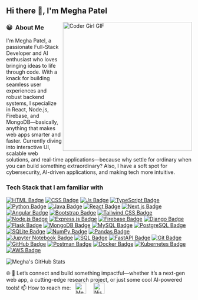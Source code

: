 ## Hi there 👋, I'm Megha Patel

<img align="right" alt="Coder Girl GIF" width=350 src="https://github.com/Anmol-Baranwal/Cool-GIFs-For-GitHub/assets/74038190/85cb9521-97c0-4a65-9358-7db8099fac7f"></img>
### 😀 &nbsp;About Me
I'm Megha Patel, a passionate Full-Stack Developer and AI enthusiast who loves bringing ideas to life through code. With a knack for building seamless user experiences and robust backend systems, I specialize in React, Node.js, Firebase, and MongoDB—basically, anything that makes web apps smarter and faster. Currently diving into interactive UI, scalable web solutions, and real-time applications—because why settle for ordinary when you can build something extraordinary? Also, I have a soft spot for cybersecurity, AI-driven applications, and making tech more intuitive.

### Tech Stack that I am familiar with
[![HTML Badge](https://img.shields.io/badge/HTML5-E34F26?style=for-the-badge&logo=html5&logoColor=white)](https://www.w3schools.com/html/) 
[![CSS Badge](https://img.shields.io/badge/CSS-239120?&style=for-the-badge&logo=css3&logoColor=white)](https://www.w3schools.com/css/)
[![Js Badge](https://img.shields.io/badge/JavaScript-F7DF1E?style=for-the-badge&logo=javascript&logoColor=black)](https://developer.mozilla.org/en-US/docs/Web/JavaScript)
[![TypeScript Badge](https://img.shields.io/badge/TypeScript-007ACC?style=for-the-badge&logo=typescript&logoColor=white)](https://www.typescriptlang.org/) 
[![Python Badge](https://img.shields.io/badge/Python-FFD43B?style=for-the-badge&logo=python&logoColor=darkgreen)](https://www.python.org/) 
[![Java Badge](https://img.shields.io/badge/Java-ED8B00?style=for-the-badge&logo=java&logoColor=white)](https://www.oracle.com/java/technologies/) 
[![React Badge](https://img.shields.io/badge/React-61DAFB?style=for-the-badge&logo=react&logoColor=black)](https://reactjs.org/) 
[![Next.js Badge](https://img.shields.io/badge/Next.js-000000?style=for-the-badge&logo=next.js&logoColor=white)](https://nextjs.org/)
[![Angular Badge](https://img.shields.io/badge/Angular-DD0031?style=for-the-badge&logo=angular&logoColor=white)](https://angular.io/) 
[![Bootstrap Badge](https://img.shields.io/badge/Bootstrap-7952B3?style=for-the-badge&logo=bootstrap&logoColor=white)](https://getbootstrap.com/) 
[![Tailwind CSS Badge](https://img.shields.io/badge/TailwindCSS-38B2AC?style=for-the-badge&logo=tailwind-css&logoColor=white)](https://tailwindcss.com/) 
[![Node.js Badge](https://img.shields.io/badge/Node.js-43853D?style=for-the-badge&logo=node.js&logoColor=white)](https://nodejs.org/) 
[![Express.js Badge](https://img.shields.io/badge/Express.js-000000?style=for-the-badge&logo=express&logoColor=white)](https://expressjs.com/) 
[![Firebase Badge](https://img.shields.io/badge/Firebase-FFCA28?style=for-the-badge&logo=firebase&logoColor=black)](https://firebase.google.com/) 
[![Django Badge](https://img.shields.io/badge/Django-092E20?style=for-the-badge&logo=django&logoColor=white)](https://www.djangoproject.com/) 
[![Flask Badge](https://img.shields.io/badge/Flask-000000?style=for-the-badge&logo=flask&logoColor=white)](https://flask.palletsprojects.com/) 
[![MongoDB Badge](https://img.shields.io/badge/MongoDB-47A248?style=for-the-badge&logo=mongodb&logoColor=white)](https://www.mongodb.com/)
[![MySQL Badge](https://img.shields.io/badge/MySQL-4479A1?style=for-the-badge&logo=mysql&logoColor=white)](https://www.mysql.com/)
[![PostgreSQL Badge](https://img.shields.io/badge/PostgreSQL-336791?style=for-the-badge&logo=postgresql&logoColor=white)](https://www.postgresql.org/)
[![SQLite Badge](https://img.shields.io/badge/SQLite-003B57?style=for-the-badge&logo=sqlite&logoColor=white)](https://www.sqlite.org/) 
[![NumPy Badge](https://img.shields.io/badge/Numpy-013243?style=for-the-badge&logo=numpy&logoColor=white)](https://numpy.org/)
[![Pandas Badge](https://img.shields.io/badge/Pandas-150458?style=for-the-badge&logo=pandas&logoColor=white)](https://pandas.pydata.org/) 
[![Jupyter Notebook Badge](https://img.shields.io/badge/Jupyter%20Notebook-F37626?style=for-the-badge&logo=jupyter&logoColor=white)](https://jupyter.org/) 
[![SQL Badge](https://img.shields.io/badge/SQL-336791?style=for-the-badge&logo=postgresql&logoColor=white)](https://www.postgresql.org/)
[![FastAPI Badge](https://img.shields.io/badge/FastAPI-009688?style=for-the-badge&logo=fastapi&logoColor=white)](https://fastapi.tiangolo.com/) 
[![Git Badge](https://img.shields.io/badge/Git-F05032?style=for-the-badge&logo=git&logoColor=white)](https://git-scm.com/)
[![GitHub Badge](https://img.shields.io/badge/GitHub-181717?style=for-the-badge&logo=github&logoColor=white)](https://github.com/) 
[![Postman Badge](https://img.shields.io/badge/Postman-FF6C37?style=for-the-badge&logo=postman&logoColor=white)](https://www.postman.com/)
[![Docker Badge](https://img.shields.io/badge/Docker-2496ED?style=for-the-badge&logo=docker&logoColor=white)](https://www.docker.com/)
[![Kubernetes Badge](https://img.shields.io/badge/Kubernetes-326CE5?style=for-the-badge&logo=kubernetes&logoColor=white)](https://kubernetes.io/) 
[![AWS Badge](https://img.shields.io/badge/AWS-232F3E?style=for-the-badge&logo=amazonaws&logoColor=white)](https://aws.amazon.com/)

![Megha's GitHub Stats](https://github-profile-summary-cards.vercel.app/api/cards/stats?username=Megha30501&theme=tokyonight)

🌐 🚀 Let’s connect and build something impactful—whether it’s a next-gen web app, a cutting-edge research project, or just some cool AI-powered tools!
📫 How to reach me: &nbsp; [<img align = "center" alt="Megha Patel | LinkedIn" height="30px" src="https://cdn-icons-png.flaticon.com/512/3536/3536505.png"/>](https://www.linkedin.com/in/megha30501/) &nbsp; &nbsp; [<img align = "center" alt="Nisarg Patel | Mail" height="30px" src="https://cdn-icons-png.flaticon.com/512/732/732200.png"/>](mailto:meghap30501@gmail.com) &nbsp;
